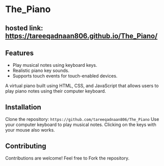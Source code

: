 # The_Piano

## hosted link: https://tareeqadnaan806.github.io/The_Piano/

## Features

- Play musical notes using keyboard keys.
- Realistic piano key sounds.
- Supports touch events for touch-enabled devices.

A virtual piano built using HTML, CSS, and JavaScript that allows users to play piano notes using their computer keyboard.

## Installation

Clone the repository: `https://github.com/tareeqadnaan806/The_Piano`
Use your computer keyboard to play musical notes. Clicking on the keys with your mouse also works.

## Contributing

Contributions are welcome! Feel free to Fork the repository.
